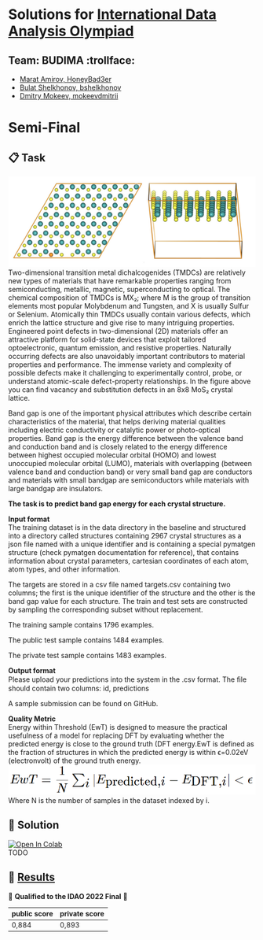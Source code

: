 # Solutions for [International Data Analysis Olympiad](https://idao.world/)

## Team: BUDIMA :trollface: 
- [Marat Amirov, HoneyBad3er](https://github.com/HoneyBad3er)
- [Bulat Shelkhonov, bshelkhonov](https://github.com/bshelkhonov)
- [Dmitry Mokeev, mokeevdmitrii](https://github.com/mokeevdmitrii)

# Semi-Final

## 📋 Task
![grid img](images/idao_semi-final_1.png)\
Two-dimensional transition metal dichalcogenides (TMDCs) are relatively new types of materials that have remarkable properties ranging from semiconducting, metallic, magnetic, superconducting to optical. The chemical composition of TMDCs is MX₂; where M is the group of transition elements most popular Molybdenum and Tungsten, and X is usually Sulfur or Selenium. Atomically thin TMDCs usually contain various defects, which enrich the lattice structure and give rise to many intriguing properties. Engineered point defects in two-dimensional (2D) materials offer an attractive platform for solid-state devices that exploit tailored optoelectronic, quantum emission, and resistive properties. Naturally occurring defects are also unavoidably important contributors to material properties and performance. The immense variety and complexity of possible defects make it challenging to experimentally control, probe, or understand atomic-scale defect-property relationships. In the figure above you can find vacancy and substitution defects in an 8x8 MoS₂ crystal lattice.

Band gap is one of the important physical attributes which describe certain characteristics of the material, that helps deriving material qualities including electric conductivity or catalytic power or photo-optical properties. Band gap is the energy difference between the valence band and conduction band and is closely related to the energy difference between highest occupied molecular orbital (HOMO) and lowest unoccupied molecular orbital (LUMO), materials with overlapping (between valence band and conduction band) or very small band gap are conductors and materials with small bandgap are semiconductors while materials with large bandgap are insulators.

**The task is to predict band gap energy for each crystal structure.**

**Input format**\
The training dataset is in the data directory in the baseline and structured into a directory called structures containing 2967 crystal structures as a json file named with a unique identifier and is containing a special pymatgen structure (check pymatgen documentation for reference), that contains information about crystal parameters, cartesian coordinates of each atom, atom types, and other information.

The targets are stored in a csv file named targets.csv containing two columns; the first is the unique identifier of the structure and the other is the band gap value for each structure. The train and test sets are constructed by sampling the corresponding subset without replacement.

The training sample contains 1796 examples.

The public test sample contains 1484 examples.

The private test sample contains 1483 examples.

**Output format**\
Please upload your predictions into the system in the .csv format. The ﬁle should contain two columns: id, predictions

A sample submission can be found on GitHub.

**Quality Metric**\
Energy within Threshold (EwT) is designed to measure the practical usefulness of a model for replacing DFT by evaluating whether the predicted energy is close to the ground truth (DFT energy.EwT is defined as the fraction of structures in which the predicted energy is within ϵ=0.02eV (electronvolt) of the ground truth energy.
![grid img](images/idao_semi-final_2.png)\
Where N is the number of samples in the dataset indexed by i.

## 🔨 Solution
[![Open In Colab](https://colab.research.google.com/assets/colab-badge.svg)](https://colab.research.google.com/github/HoneyBad3er/IDAO-2022-Solution/blob/semi-final/semi-final/solution.ipynb)\
TODO

## 🏁 [Results](https://idao.world/results/)
🎉 **Qualified to the IDAO 2022 Final** 🎉

| public score | private score| 
|--------------|--------------|
| 0,884        |0,893         | 
